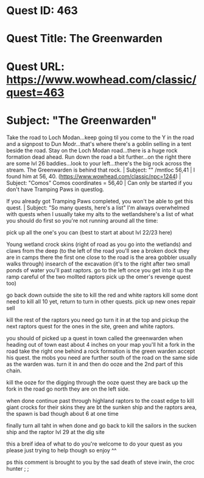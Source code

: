 # Quest ID: 463
# Quest Title: The Greenwarden
# Quest URL: https://www.wowhead.com/classic/quest=463
# Subject: "The Greenwarden"
Take the road to Loch Modan...keep going til you come to the Y in the road and a signpost to Dun Modr...that's where there's a goblin selling in a tent beside the road. Stay on the Loch Modan road...there is a huge rock formation dead ahead. Run down the road a bit further...on the right there are some lvl 26 baddies...look to your left...there's the big rock across the stream. The Greenwarden is behind that rock. | Subject: "<Blank>"
/mntloc 56,41 | I found him at 56, 40. (https://www.wowhead.com/classic/npc=1244) | Subject: "Comos"
Comos coordinates = 56,40 | Can only be started if you don't have  Tramping Paws in questlog.

If you already got  Tramping Paws completed, you won't be able to get this quest. | Subject: "So many quests, here's a list"
I'm always overwhelmed with quests when I usually take my alts to the wetlandshere's a list of what you should do first so you're not running around all the time:

pick up all the one's you can (best to start at about lvl 22/23 here)

Young wetland crock skins
(right of road as you go into the wetlands) and
claws from the deep
(to the left of the road you'll see a broken dock they are in camps there the first one close to the road is the area gobbler usually walks through)
insearch of the excavation
(it's to the right after two small ponds of water you'll past raptors. go to the left once you get into it up the ramp careful of the two mollted raptors pick up the omer's revenge quest too)

go back down outside the site to kill the red and white raptors kill some dont need to kill all 10 yet, return to turn in other quests. pick up new ones repair sell

kill the rest of the raptors you need go turn it in at the top and pickup the next raptors quest for the ones in the site, green and white raptors.

you should of picked up a quest in town called the greenwarden when heading out of town east about 4 inches on your map you'll hit a fork in the road take the right one behind a rock formation is the green warden accept his quest. the mobs you need are further south of the road on the same side as the warden was. turn it in and then do ooze and the 2nd part of this chain.

kill the ooze for the digging through the ooze quest they are back up the fork in the road go north they are on the left side.

when done continue past through highland raptors to the coast edge to kill giant crocks for their skins they are bt the sunken ship and the raptors area, the spawn is bad though about 6 at one time

finally turn all taht in when done and go back to kill the sailors in the sucken ship and the raptor lvl 29 at the dig site

this a breif idea of what to do you're welcome to do your quest as you please just trying to help though so enjoy ^^

ps this comment is brought to you by the sad death of steve irwin, the croc hunter ; ;